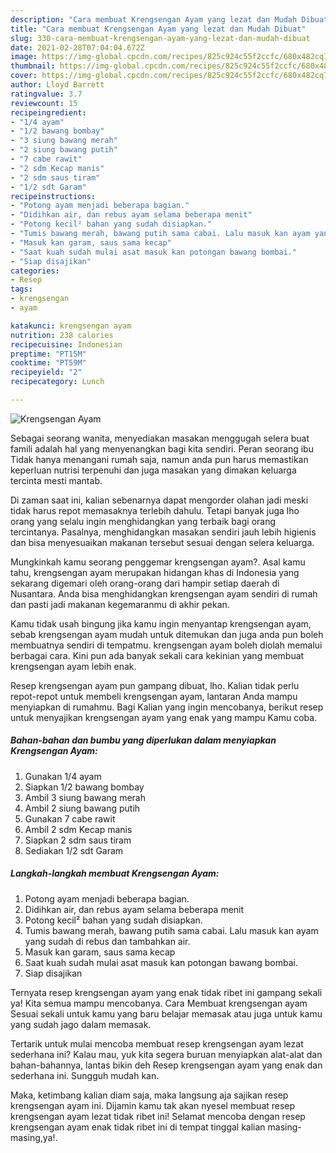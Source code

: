 ```yaml
---
description: "Cara membuat Krengsengan Ayam yang lezat dan Mudah Dibuat"
title: "Cara membuat Krengsengan Ayam yang lezat dan Mudah Dibuat"
slug: 330-cara-membuat-krengsengan-ayam-yang-lezat-dan-mudah-dibuat
date: 2021-02-28T07:04:04.672Z
image: https://img-global.cpcdn.com/recipes/825c924c55f2ccfc/680x482cq70/krengsengan-ayam-foto-resep-utama.jpg
thumbnail: https://img-global.cpcdn.com/recipes/825c924c55f2ccfc/680x482cq70/krengsengan-ayam-foto-resep-utama.jpg
cover: https://img-global.cpcdn.com/recipes/825c924c55f2ccfc/680x482cq70/krengsengan-ayam-foto-resep-utama.jpg
author: Lloyd Barrett
ratingvalue: 3.7
reviewcount: 15
recipeingredient:
- "1/4 ayam"
- "1/2 bawang bombay"
- "3 siung bawang merah"
- "2 siung bawang putih"
- "7 cabe rawit"
- "2 sdm Kecap manis"
- "2 sdm saus tiram"
- "1/2 sdt Garam"
recipeinstructions:
- "Potong ayam menjadi beberapa bagian."
- "Didihkan air, dan rebus ayam selama beberapa menit"
- "Potong kecil² bahan yang sudah disiapkan."
- "Tumis bawang merah, bawang putih sama cabai. Lalu masuk kan ayam yang sudah di rebus dan tambahkan air."
- "Masuk kan garam, saus sama kecap"
- "Saat kuah sudah mulai asat masuk kan potongan bawang bombai."
- "Siap disajikan"
categories:
- Resep
tags:
- krengsengan
- ayam

katakunci: krengsengan ayam 
nutrition: 238 calories
recipecuisine: Indonesian
preptime: "PT15M"
cooktime: "PT59M"
recipeyield: "2"
recipecategory: Lunch

---
```



![Krengsengan Ayam](https://img-global.cpcdn.com/recipes/825c924c55f2ccfc/680x482cq70/krengsengan-ayam-foto-resep-utama.jpg)

Sebagai seorang wanita, menyediakan masakan menggugah selera buat famili adalah hal yang menyenangkan bagi kita sendiri. Peran seorang ibu Tidak hanya menangani rumah saja, namun anda pun harus memastikan keperluan nutrisi terpenuhi dan juga masakan yang dimakan keluarga tercinta mesti mantab.

Di zaman  saat ini, kalian sebenarnya dapat mengorder olahan jadi meski tidak harus repot memasaknya terlebih dahulu. Tetapi banyak juga lho orang yang selalu ingin menghidangkan yang terbaik bagi orang tercintanya. Pasalnya, menghidangkan masakan sendiri jauh lebih higienis dan bisa menyesuaikan makanan tersebut sesuai dengan selera keluarga. 



Mungkinkah kamu seorang penggemar krengsengan ayam?. Asal kamu tahu, krengsengan ayam merupakan hidangan khas di Indonesia yang sekarang digemari oleh orang-orang dari hampir setiap daerah di Nusantara. Anda bisa menghidangkan krengsengan ayam sendiri di rumah dan pasti jadi makanan kegemaranmu di akhir pekan.

Kamu tidak usah bingung jika kamu ingin menyantap krengsengan ayam, sebab krengsengan ayam mudah untuk ditemukan dan juga anda pun boleh membuatnya sendiri di tempatmu. krengsengan ayam boleh diolah memalui berbagai cara. Kini pun ada banyak sekali cara kekinian yang membuat krengsengan ayam lebih enak.

Resep krengsengan ayam pun gampang dibuat, lho. Kalian tidak perlu repot-repot untuk membeli krengsengan ayam, lantaran Anda mampu menyiapkan di rumahmu. Bagi Kalian yang ingin mencobanya, berikut resep untuk menyajikan krengsengan ayam yang enak yang mampu Kamu coba.

<!--inarticleads1-->

##### Bahan-bahan dan bumbu yang diperlukan dalam menyiapkan Krengsengan Ayam:

1. Gunakan 1/4 ayam
1. Siapkan 1/2 bawang bombay
1. Ambil 3 siung bawang merah
1. Ambil 2 siung bawang putih
1. Gunakan 7 cabe rawit
1. Ambil 2 sdm Kecap manis
1. Siapkan 2 sdm saus tiram
1. Sediakan 1/2 sdt Garam




<!--inarticleads2-->

##### Langkah-langkah membuat Krengsengan Ayam:

1. Potong ayam menjadi beberapa bagian.
1. Didihkan air, dan rebus ayam selama beberapa menit
1. Potong kecil² bahan yang sudah disiapkan.
1. Tumis bawang merah, bawang putih sama cabai. Lalu masuk kan ayam yang sudah di rebus dan tambahkan air.
1. Masuk kan garam, saus sama kecap
1. Saat kuah sudah mulai asat masuk kan potongan bawang bombai.
1. Siap disajikan




Ternyata resep krengsengan ayam yang enak tidak ribet ini gampang sekali ya! Kita semua mampu mencobanya. Cara Membuat krengsengan ayam Sesuai sekali untuk kamu yang baru belajar memasak atau juga untuk kamu yang sudah jago dalam memasak.

Tertarik untuk mulai mencoba membuat resep krengsengan ayam lezat sederhana ini? Kalau mau, yuk kita segera buruan menyiapkan alat-alat dan bahan-bahannya, lantas bikin deh Resep krengsengan ayam yang enak dan sederhana ini. Sungguh mudah kan. 

Maka, ketimbang kalian diam saja, maka langsung aja sajikan resep krengsengan ayam ini. Dijamin kamu tak akan nyesel membuat resep krengsengan ayam lezat tidak ribet ini! Selamat mencoba dengan resep krengsengan ayam enak tidak ribet ini di tempat tinggal kalian masing-masing,ya!.

